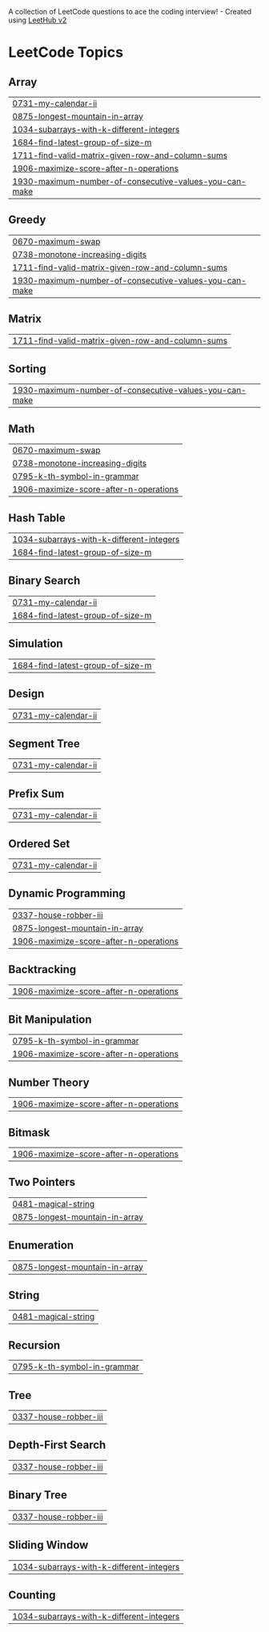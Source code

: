 A collection of LeetCode questions to ace the coding interview! - Created using [LeetHub v2](https://github.com/arunbhardwaj/LeetHub-2.0)
<!---LeetCode Topics Start-->
# LeetCode Topics
## Array
|  |
| ------- |
| [0731-my-calendar-ii](https://github.com/ahmedlabib02/Leetcode-problems/tree/master/0731-my-calendar-ii) |
| [0875-longest-mountain-in-array](https://github.com/ahmedlabib02/Leetcode-problems/tree/master/0875-longest-mountain-in-array) |
| [1034-subarrays-with-k-different-integers](https://github.com/ahmedlabib02/Leetcode-problems/tree/master/1034-subarrays-with-k-different-integers) |
| [1684-find-latest-group-of-size-m](https://github.com/ahmedlabib02/Leetcode-problems/tree/master/1684-find-latest-group-of-size-m) |
| [1711-find-valid-matrix-given-row-and-column-sums](https://github.com/ahmedlabib02/Leetcode-problems/tree/master/1711-find-valid-matrix-given-row-and-column-sums) |
| [1906-maximize-score-after-n-operations](https://github.com/ahmedlabib02/Leetcode-problems/tree/master/1906-maximize-score-after-n-operations) |
| [1930-maximum-number-of-consecutive-values-you-can-make](https://github.com/ahmedlabib02/Leetcode-problems/tree/master/1930-maximum-number-of-consecutive-values-you-can-make) |
## Greedy
|  |
| ------- |
| [0670-maximum-swap](https://github.com/ahmedlabib02/Leetcode-problems/tree/master/0670-maximum-swap) |
| [0738-monotone-increasing-digits](https://github.com/ahmedlabib02/Leetcode-problems/tree/master/0738-monotone-increasing-digits) |
| [1711-find-valid-matrix-given-row-and-column-sums](https://github.com/ahmedlabib02/Leetcode-problems/tree/master/1711-find-valid-matrix-given-row-and-column-sums) |
| [1930-maximum-number-of-consecutive-values-you-can-make](https://github.com/ahmedlabib02/Leetcode-problems/tree/master/1930-maximum-number-of-consecutive-values-you-can-make) |
## Matrix
|  |
| ------- |
| [1711-find-valid-matrix-given-row-and-column-sums](https://github.com/ahmedlabib02/Leetcode-problems/tree/master/1711-find-valid-matrix-given-row-and-column-sums) |
## Sorting
|  |
| ------- |
| [1930-maximum-number-of-consecutive-values-you-can-make](https://github.com/ahmedlabib02/Leetcode-problems/tree/master/1930-maximum-number-of-consecutive-values-you-can-make) |
## Math
|  |
| ------- |
| [0670-maximum-swap](https://github.com/ahmedlabib02/Leetcode-problems/tree/master/0670-maximum-swap) |
| [0738-monotone-increasing-digits](https://github.com/ahmedlabib02/Leetcode-problems/tree/master/0738-monotone-increasing-digits) |
| [0795-k-th-symbol-in-grammar](https://github.com/ahmedlabib02/Leetcode-problems/tree/master/0795-k-th-symbol-in-grammar) |
| [1906-maximize-score-after-n-operations](https://github.com/ahmedlabib02/Leetcode-problems/tree/master/1906-maximize-score-after-n-operations) |
## Hash Table
|  |
| ------- |
| [1034-subarrays-with-k-different-integers](https://github.com/ahmedlabib02/Leetcode-problems/tree/master/1034-subarrays-with-k-different-integers) |
| [1684-find-latest-group-of-size-m](https://github.com/ahmedlabib02/Leetcode-problems/tree/master/1684-find-latest-group-of-size-m) |
## Binary Search
|  |
| ------- |
| [0731-my-calendar-ii](https://github.com/ahmedlabib02/Leetcode-problems/tree/master/0731-my-calendar-ii) |
| [1684-find-latest-group-of-size-m](https://github.com/ahmedlabib02/Leetcode-problems/tree/master/1684-find-latest-group-of-size-m) |
## Simulation
|  |
| ------- |
| [1684-find-latest-group-of-size-m](https://github.com/ahmedlabib02/Leetcode-problems/tree/master/1684-find-latest-group-of-size-m) |
## Design
|  |
| ------- |
| [0731-my-calendar-ii](https://github.com/ahmedlabib02/Leetcode-problems/tree/master/0731-my-calendar-ii) |
## Segment Tree
|  |
| ------- |
| [0731-my-calendar-ii](https://github.com/ahmedlabib02/Leetcode-problems/tree/master/0731-my-calendar-ii) |
## Prefix Sum
|  |
| ------- |
| [0731-my-calendar-ii](https://github.com/ahmedlabib02/Leetcode-problems/tree/master/0731-my-calendar-ii) |
## Ordered Set
|  |
| ------- |
| [0731-my-calendar-ii](https://github.com/ahmedlabib02/Leetcode-problems/tree/master/0731-my-calendar-ii) |
## Dynamic Programming
|  |
| ------- |
| [0337-house-robber-iii](https://github.com/ahmedlabib02/Leetcode-problems/tree/master/0337-house-robber-iii) |
| [0875-longest-mountain-in-array](https://github.com/ahmedlabib02/Leetcode-problems/tree/master/0875-longest-mountain-in-array) |
| [1906-maximize-score-after-n-operations](https://github.com/ahmedlabib02/Leetcode-problems/tree/master/1906-maximize-score-after-n-operations) |
## Backtracking
|  |
| ------- |
| [1906-maximize-score-after-n-operations](https://github.com/ahmedlabib02/Leetcode-problems/tree/master/1906-maximize-score-after-n-operations) |
## Bit Manipulation
|  |
| ------- |
| [0795-k-th-symbol-in-grammar](https://github.com/ahmedlabib02/Leetcode-problems/tree/master/0795-k-th-symbol-in-grammar) |
| [1906-maximize-score-after-n-operations](https://github.com/ahmedlabib02/Leetcode-problems/tree/master/1906-maximize-score-after-n-operations) |
## Number Theory
|  |
| ------- |
| [1906-maximize-score-after-n-operations](https://github.com/ahmedlabib02/Leetcode-problems/tree/master/1906-maximize-score-after-n-operations) |
## Bitmask
|  |
| ------- |
| [1906-maximize-score-after-n-operations](https://github.com/ahmedlabib02/Leetcode-problems/tree/master/1906-maximize-score-after-n-operations) |
## Two Pointers
|  |
| ------- |
| [0481-magical-string](https://github.com/ahmedlabib02/Leetcode-problems/tree/master/0481-magical-string) |
| [0875-longest-mountain-in-array](https://github.com/ahmedlabib02/Leetcode-problems/tree/master/0875-longest-mountain-in-array) |
## Enumeration
|  |
| ------- |
| [0875-longest-mountain-in-array](https://github.com/ahmedlabib02/Leetcode-problems/tree/master/0875-longest-mountain-in-array) |
## String
|  |
| ------- |
| [0481-magical-string](https://github.com/ahmedlabib02/Leetcode-problems/tree/master/0481-magical-string) |
## Recursion
|  |
| ------- |
| [0795-k-th-symbol-in-grammar](https://github.com/ahmedlabib02/Leetcode-problems/tree/master/0795-k-th-symbol-in-grammar) |
## Tree
|  |
| ------- |
| [0337-house-robber-iii](https://github.com/ahmedlabib02/Leetcode-problems/tree/master/0337-house-robber-iii) |
## Depth-First Search
|  |
| ------- |
| [0337-house-robber-iii](https://github.com/ahmedlabib02/Leetcode-problems/tree/master/0337-house-robber-iii) |
## Binary Tree
|  |
| ------- |
| [0337-house-robber-iii](https://github.com/ahmedlabib02/Leetcode-problems/tree/master/0337-house-robber-iii) |
## Sliding Window
|  |
| ------- |
| [1034-subarrays-with-k-different-integers](https://github.com/ahmedlabib02/Leetcode-problems/tree/master/1034-subarrays-with-k-different-integers) |
## Counting
|  |
| ------- |
| [1034-subarrays-with-k-different-integers](https://github.com/ahmedlabib02/Leetcode-problems/tree/master/1034-subarrays-with-k-different-integers) |
<!---LeetCode Topics End-->